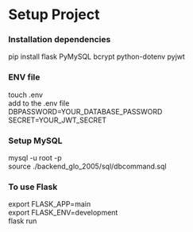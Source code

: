 <h1>Setup Project</h1>
<h3>Installation dependencies</h3>
pip install flask PyMySQL bcrypt python-dotenv pyjwt

<h3>ENV file</h3>
touch .env<br>
<h7>add to the .env file<h7><br>
DBPASSWORD=YOUR_DATABASE_PASSWORD<br>
SECRET=YOUR_JWT_SECRET

<h3>Setup MySQL</h3>
mysql -u root -p<br>
source ./backend_glo_2005/sql/dbcommand.sql

<h3>To use Flask</h3>
export FLASK_APP=main<br>
export FLASK_ENV=development<br>
flask run
